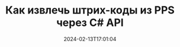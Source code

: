 ---
############################# Static ############################
layout: "auto-gen-parser"
date: 2024-02-13T17:01:04
draft: false
otherformats: ppt pptx rtf tex vdx vsdm vsdx vssm vssx vstm vstx vsx vtx xlam xls xlsb

############################# Head ############################
head_title: "Извлечение штрих-кодов из PPS через C# API"
head_description: "GroupDocs.Parser for .NET API позволяет разработчикам программного обеспечения извлекать штрих-коды из PPS и других документов в приложениях C#."

############################# Header ############################
title: "Как извлечь штрих-коды из PPS через C# API"
description: "GroupDocs.Parser for .NET API позволяет разработчикам программного обеспечения извлекать штрих-коды из PPS и многих других документов."
bg_image: "https://cms.admin.containerize.com/templates/aspose/App_Themes/V3/images/bg/header1.png"
bg_overlay: false
button:
    enable: true
    icon: "fas fa-arrow-down"
    label: "Скачать бесплатную пробную версию"
    link: "https://downloads.groupdocs.com/parser/net"

############################# SubMenu ############################
submenu:
    enable: true

    left:
        img_alt: "GroupDocs.Parser for .NET"
        image: "https://cms.admin.containerize.com/templates/groupdocs/images/product-logos/90x90-noborder/groupdocs-parser-net.png"
        product: "GroupDocs.Parser"
        platform: ".NET"

    middle:
        button:

            # button loop
            - link: "https://apireference.groupdocs.com/parser/net"
              text: "Справочник по API"

            # button loop
            - link: "https://github.com/groupdocs-parser"
              text: "Примеры кода"

            # button loop
            - link: "https://products.groupdocs.app/parser/family"
              text: "Живые демонстрации"

            # button loop
            - link: "https://purchase.groupdocs.com/pricing/parser/net"
              text: "Цены"

    right:
        link_download: "https://downloads.groupdocs.com/parser"
        link_learn: "https://docs.groupdocs.com/parser/net"
        link_buy: "https://purchase.groupdocs.com"

############################# About ############################
about:
    enable: true
    title: "Как извлечь штрих-коды из PPS файлов .NET API?"
    content: |
        Штрих-коды представляют собой машиночитаемое представление цифр и символов, которые широко используются во всем мире во многих контекстах, таких как извлечение и идентификация продуктов, отслеживание автомобильных запчастей, управление запасами и т. д. GroupDocs.Parser for .NET — это мощный API, который помогает разработчикам разрабатывать решения для извлечения текста, изображений и штрих-кодов из различных типов поддерживаемых форматов документов, таких как PDF, электронные письма, электронные книги, форматы Microsoft Office: Word (DOC, DOCX) , PowerPoint (PPT, PPTX), Excel (XLS, XLSX), электронные письма (EML, MSG) и многие другие форматы. API .NET включает поддержку нескольких расширенных функций анализа документов, таких как поиск текста по ключевым словам, точное извлечение текста, извлечение текста в формате HTML или Markdown, извлечение текстовых областей с координатами, извлечение метаданных или штрих-кодов и т. д.
        
        

############################# Steps ############################
steps:
    enable: true
    title_left: "Извлечь штрих-коды из PPS в .NET"
    content_left: |
        [GroupDocs.Parser for .NET](/ru/parser/net/) позволяет разработчикам C# извлекать штрих-коды из файла PPS, выполняя несколько простых шагов. .
        
        * Создать объект [Parser](https://reference.groupdocs.com/net/parser/groupdocs.parser/parser) для исходного документа;
        * Проверьте, поддерживает ли файл извлечение штрих-кода;
        * Вызовите метод [GetBarcodes](https://reference.groupdocs.com/parser/net/groupdocs.parser/parser/methods/getbarcodes) и получите коллекцию [PageBarcodeArea](https://reference.groupdocs.com/parser/net/groupdocs.parser.data/pagebarcodearea) объектов;
        * Переберите коллекцию и получите значение штрих-кода.

    title_right: "Узнать больше про извлечение штрих-кодов"
    content_right: |
        * <a href="https://docs.groupdocs.com/parser/net/extract-barcodes-from-document/">Как извлечь штрих-коды из документа в C#</a>
        * <a href="https://docs.groupdocs.com/parser/net/extract-barcodes-from-document-page/">Как извлечь штрих-коды из страницы документа в C#</a>
        * <a href="https://docs.groupdocs.com/parser/net/extract-barcodes-from-document-page-area/">Как извлечь штрих-коды из области страницы документа в C#</a>
    
    code: |
     {{% parser/additional-styles %}}
     {{< parser/code-parser title="Как извлекать штрих-коды из файла PPS, используя пример кода C#">}}

        ```csharp    
        // Извлечь штрих-коды из файла PPS с помощью API GroupDocs.Parser
        // Создайте экземпляр класса Parser
        using (Parser parser = new Parser(Constants.SamplePdfWithBarcodes)) {
            // Проверьте, поддерживает ли файл извлечение штрих-кода.
            if (!parser.Features.Barcodes) {
                Console.WriteLine("Файл не поддерживает извлечение штрих-кода.");
                return;
            }

            // Извлекайте штрих-коды из файла.
            IEnumerable<PageBarcodeArea> barcodes = parser.GetBarcodes();

            // Итерация по штрих-кодам
            foreach (PageBarcodeArea barcode in barcodes) {
                // Распечатать индекс страницы
                Console.WriteLine("Page: " + barcode.Page.Index.ToString());
                // Распечатать значение штрих-кода
                Console.WriteLine("Value: " + barcode.Value);
            }
        }
        ```
     {{< /parser/code-parser >}}

############################# More ############################
more:
    enable: true
    title_left: "Системные Требования"
    content_left: |
        GroupDocs.Parser for .NET API поддерживаются на всех основных платформах и операционных системах. Перед выполнением приведенного ниже кода убедитесь, что в вашей системе установлены следующие предварительные компоненты.
        
        * Операционные системы: Microsoft Windows, Linux, MacOS
        * Среды разработки: Microsoft Visual Studio, Xamarin, MonoDevelop
        * Фреймворки
        * Загрузите последнюю версию GroupDocs.Parser for .NET из [Nuget](https://www.nuget.org/packages/groupdocs.parser)

    title_right: "Зачем использовать GroupDocs.Parser for .NET"
    content_right: |
        * Поддержка извлечения простого текста из любых поддерживаемых документов    
        * Парсинг документов по пользовательским шаблонам    
        * Полная поддержка извлечения структурированного текста    
        * Текстовый поиск по ключевому слову и регулярному выражению    
        * Извлечение форматированного текста, метаданных, изображений, контейнеров и вложений    
        * Извлечение оглавления для некоторых поддерживаемых форматов документов    
        * Парсинг данных форм из PDF-документов    
        * Извлечение гиперссылок из документа   

############################# Demos ############################
demos:
    enable: true
    title: "Демонстрации в реальном времени — извлечение штрих-кодов из PPS в Интернете"
    content: |
       Извлекайте штрих-коды из файла PPS прямо сейчас, посетив веб-сайт [GroupDocs.Parser Live Demos](https://products.groupdocs.app/parser/barcodes/pps).
       Живая демонстрация имеет следующие преимущества.
        
############################# About Formats ############################
about_formats:
    enable: true

############################# More Formats ############################
more_formats:
    enable: true
    title: "Извлечение штрих-кодов из других форматов документов"
    content: |
        .NET API анализа документов и извлечения штрих-кодов для форматов файлов и изображений. Извлеките данные для некоторых популярных форматов файлов, как указано ниже.

############################# Back to top ###############################
back_to_top:
    enable: true
---